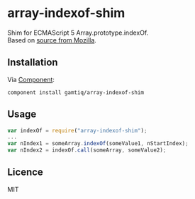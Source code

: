 # array-indexof-shim

Shim for ECMAScript 5 Array.prototype.indexOf.  
Based on [source from Mozilla](https://developer.mozilla.org/en-US/docs/Web/JavaScript/Reference/Global_Objects/Array/indexOf).

## Installation

Via [Component](https://github.com/componentjs/component):

    component install gamtiq/array-indexof-shim

## Usage

```js
var indexOf = require("array-indexof-shim");
...
var nIndex1 = someArray.indexOf(someValue1, nStartIndex);
var nIndex2 = indexOf.call(someArray, someValue2);
```

## Licence

MIT
